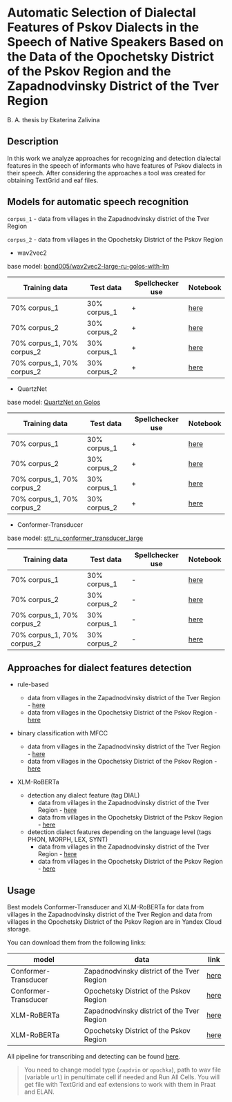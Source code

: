 # Automatic Selection of Dialectal Features of Pskov Dialects in the Speech of Native Speakers Based on the Data of the Opochetsky District of the Pskov Region and the Zapadnodvinsky District of the Tver Region

B. A. thesis by Ekaterina Zalivina

## Description

In this work we analyze approaches for recognizing and detection dialectal features in the speech of informants who have features of Pskov dialects in their speech. After considering the approaches a  tool was created for obtaining TextGrid and eaf files.

## Models for automatic speech recognition

`corpus_1` - data from villages in the Zapadnodvinsky district of the Tver Region

`corpus_2` - data from villages in the Opochetsky District of the Pskov Region 

- wav2vec2

base model: [bond005/wav2vec2-large-ru-golos-with-lm](https://huggingface.co/bond005/wav2vec2-large-ru-golos-with-lm)

| Training data | Test data | Spellchecker use | Notebook |
| --- | --- | --- | --- |
| 70% corpus_1 | 30% corpus_1 | + | [here](https://github.com/ustera/dialect-speech-recognition-and-feature-detection/blob/main/Experiments/Speech%20recognition/wav2vec2/Wav2Vec2_train_zapdvin_from_base.ipynb) |
| 70% corpus_2 | 30% corpus_2 | + | [here](https://github.com/ustera/dialect-speech-recognition-and-feature-detection/blob/main/Experiments/Speech%20recognition/wav2vec2/Wav2Vec2_train_opochka_from_base.ipynb) |
| 70% corpus_1, 70% corpus_2 | 30% corpus_1 | + |[here](https://github.com/ustera/dialect-speech-recognition-and-feature-detection/blob/main/Experiments/Speech%20recognition/Wav2Vec2_test_zapdvin_on_opochka_model.ipynb)  |
| 70% corpus_1, 70% corpus_2 | 30% corpus_2 | + |[here](https://github.com/ustera/dialect-speech-recognition-and-feature-detection/blob/main/Experiments/Speech%20recognition/wav2vec2/Wav2Vec2_train_opochka_from_zapdvin.ipynb)  |

- QuartzNet

base model: [QuartzNet on Golos](https://sc.link/ZMv)

| Training data | Test data | Spellchecker use | Notebook |
| --- | --- | --- | --- |
| 70% corpus_1 | 30% corpus_1 | + | [here](https://github.com/ustera/dialect-speech-recognition-and-feature-detection/blob/main/Experiments/Speech%20recognition/QuartzNet/Quartznet_train_zapdvin_from_base.ipynb) |
| 70% corpus_2 | 30% corpus_2 | + | [here](https://github.com/ustera/dialect-speech-recognition-and-feature-detection/blob/main/Experiments/Speech%20recognition/QuartzNet/Quartznet_train_opochka_from_base.ipynb) |
| 70% corpus_1, 70% corpus_2 | 30% corpus_1 | + | [here](https://github.com/ustera/dialect-speech-recognition-and-feature-detection/blob/main/Experiments/Speech%20recognition/QuartzNet_Conformer_Transducer_test_zapdvin_from_opochka.ipynb) |
| 70% corpus_1, 70% corpus_2 | 30% corpus_2 | + | [here](https://github.com/ustera/dialect-speech-recognition-and-feature-detection/blob/main/Experiments/Speech%20recognition/QuartzNet/Quartznet_train_opochka_from_shetnevo.ipynb) |

- Conformer-Transducer

base model: [stt_ru_conformer_transducer_large](https://catalog.ngc.nvidia.com/orgs/nvidia/teams/nemo/models/stt_ru_conformer_transducer_large)

| Training data | Test data | Spellchecker use | Notebook |
| --- | --- | --- | --- |
| 70% corpus_1 | 30% corpus_1 | - | [here](https://github.com/ustera/dialect-speech-recognition-and-feature-detection/blob/main/Experiments/Speech%20recognition/Conformer-Transducer/Conformer_Transducer_train_zapdvin_from_base.ipynb) |
| 70% corpus_2 | 30% corpus_2 | - | [here](https://github.com/ustera/dialect-speech-recognition-and-feature-detection/blob/main/Experiments/Speech%20recognition/Conformer-Transducer/Conformer_Transducer_train_opochka_from_base.ipynb) |
| 70% corpus_1, 70% corpus_2 | 30% corpus_1 | - | [here](https://github.com/ustera/dialect-speech-recognition-and-feature-detection/blob/main/Experiments/Speech%20recognition/QuartzNet_Conformer_Transducer_test_zapdvin_from_opochka.ipynb) |
| 70% corpus_1, 70% corpus_2 | 30% corpus_2 | - | [here](https://github.com/ustera/dialect-speech-recognition-and-feature-detection/blob/main/Experiments/Speech%20recognition/Conformer-Transducer/Conformer_Transducer_train_opochka_from_zapdvin.ipynb) |

## Approaches for dialect features detection

- rule-based
    - data from villages in the Zapadnodvinsky district of the Tver Region - [here](https://github.com/ustera/dialect-speech-recognition-and-feature-detection/blob/main/Experiments/Features%20detection/Rule-based/Rule-based_zapdvin.ipynb)
    - data from villages in the Opochetsky District of the Pskov Region - [here](https://github.com/ustera/dialect-speech-recognition-and-feature-detection/blob/main/Experiments/Features%20detection/Rule-based/Rule-based_opochka.ipynb)

- binary classification with MFCC
    - data from villages in the Zapadnodvinsky district of the Tver Region - [here](https://github.com/ustera/dialect-speech-recognition-and-feature-detection/blob/main/Experiments/Features%20detection/MFCC/MFCC_train_zapdvin.ipynb)
    - data from villages in the Opochetsky District of the Pskov Region - [here](https://github.com/ustera/dialect-speech-recognition-and-feature-detection/blob/main/Experiments/Features%20detection/MFCC/MFCC_train_opochka.ipynb)

- XLM-RoBERTa
    - detection any dialect feature (tag DIAL)
        - data from villages in the Zapadnodvinsky district of the Tver Region - [here](https://github.com/ustera/dialect-speech-recognition-and-feature-detection/blob/main/Experiments/Features%20detection/Entity%20recognition/ER_train_zapdvin_from_base_DIAL.ipynb)
        - data from villages in the Opochetsky District of the Pskov Region - [here](https://github.com/ustera/dialect-speech-recognition-and-feature-detection/blob/main/Experiments/Features%20detection/Entity%20recognition/ER_train_opochka_from_zapdvin_DIAL.ipynb)
    - detection dialect features depending on the language level (tags PHON, MORPH, LEX, SYNT)
        - data from villages in the Zapadnodvinsky district of the Tver Region - [here](https://github.com/ustera/dialect-speech-recognition-and-feature-detection/blob/main/Experiments/Features%20detection/Entity%20recognition/ER_train_zapdvin_from_base_all_tags.ipynb)
        - data from villages in the Opochetsky District of the Pskov Region - [here](https://github.com/ustera/dialect-speech-recognition-and-feature-detection/blob/main/Experiments/Features%20detection/Entity%20recognition/ER_train_opochka_from_zapdvin_all_tags.ipynb)

## Usage

Best models Conformer-Transducer and XLM-RoBERTa for data from villages in the Zapadnodvinsky district of the Tver Region and data from villages in the Opochetsky District of the Pskov Region are in Yandex Cloud storage. 

You can download them from the following links:

| model | data | link |
| --- | --- | --- |
| Conformer-Transducer  | Zapadnodvinsky district of the Tver Region | [here](https://storage.yandexcloud.net/dialect-speech-recognition-and-feature-detection/finetuned_conformer.nemo) |
| Conformer-Transducer | Opochetsky District of the Pskov Region | [here](https://storage.yandexcloud.net/dialect-speech-recognition-and-feature-detection/finetuned_conformer_opochka.nemo) |
| XLM-RoBERTa  | Zapadnodvinsky district of the Tver Region | [here](https://storage.yandexcloud.net/dialect-speech-recognition-and-feature-detection/xlm_roberta_base_dial.zip) |
| XLM-RoBERTa  | Opochetsky District of the Pskov Region | [here](https://storage.yandexcloud.net/dialect-speech-recognition-and-feature-detection/xlm_roberta_base_dial_V1_opochka.zip) |

All pipeline for transcribing and detecting can be found [here](https://colab.research.google.com/drive/1-L6gwijtLJTVo1TGnX4yttEE3G0mXKNQ?authuser=4#scrollTo=Q8939X9tRNMm).

>You need to change model type (`zapdvin` or `opochka`), path to wav file (variable `url`) in penultimate cell if needed and Run All Cells. You will get file with TextGrid and eaf extensions to work with them in Praat and ELAN.

